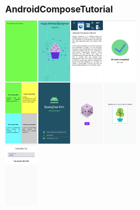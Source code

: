# AndroidComposeTutorial
<p float="left">
<img src = "https://github.com/byungmeo/AndroidComposeTutorial/blob/59b04960dc8531ce65eac3ef40e65928adeaef9a/CodeLab_Basic/1.GreetingCard/GreetingCard.jpg" width = "20%" height = "20%">
<img src = "https://github.com/byungmeo/AndroidComposeTutorial/blob/59b04960dc8531ce65eac3ef40e65928adeaef9a/CodeLab_Basic/2.HappyBirthday/HappyBirthday.jpg" width = "20%" height = "20%">
<img src = "https://github.com/byungmeo/AndroidComposeTutorial/blob/59b04960dc8531ce65eac3ef40e65928adeaef9a/CodeLab_Basic/3.JetpackComposeTutorial/JetpackComposetutorial.jpg" width = "20%" height = "20%">
<img src = "https://github.com/byungmeo/AndroidComposeTutorial/blob/59b04960dc8531ce65eac3ef40e65928adeaef9a/CodeLab_Basic/4.TaskManager/TaskManager.jpg" width = "20%" height = "20%">
<img src = "https://github.com/byungmeo/AndroidComposeTutorial/blob/59b04960dc8531ce65eac3ef40e65928adeaef9a/CodeLab_Basic/5.ComposeQuadrant/ComposeQuadrant.jpg" width = "20%" height = "20%">
<img src = "https://github.com/byungmeo/AndroidComposeTutorial/blob/96293251294ea0533c461fdfcdef9424847c7383/CodeLab_Basic/6.BusinessCard/BusinessCard.jpg" width = "20%" height = "20%">
<img src = "https://github.com/byungmeo/AndroidComposeTutorial/blob/6b03313c34bfb84cfc3259ba8d9a5eac4ff4df08/Codelab_Beginner/Unit_2/1.DiceRoller/DiceRoller.gif" width = "20%" height = "20%">
<img src = "https://github.com/byungmeo/AndroidComposeTutorial/blob/6b03313c34bfb84cfc3259ba8d9a5eac4ff4df08/Codelab_Beginner/Unit_2/2.Lemonade/Lemonade.gif" width = "20%" height = "20%">
<img src = "https://github.com/byungmeo/AndroidComposeTutorial/blob/2a92c6baa875abedbf11a86bf8230e8439bc2f3b/Codelab_Beginner/Unit_2/3.TipCalculator/Ver1.FixRatioTipCalculator.jpg" width = "20%" height = "20%">
</p>
